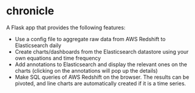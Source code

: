 # chronicle

A Flask app that provides the following features:
- Use a config file to aggregate raw data from AWS Redshift to Elasticsearch daily
- Create charts/dashboards from the Elasticsearch datastore using your own equations and time frequency
- Add annotations to Elasticsearch and display the relevant ones on the charts (clicking on the annotations will pop up the details)
- Make SQL queries of AWS Redshift on the browser. The results can be pivoted, and line charts are automatically created if it is a time series.
